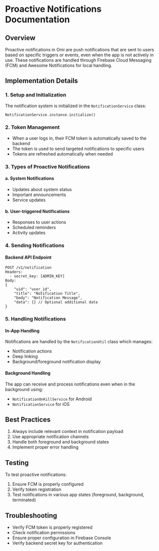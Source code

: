 # Proactive Notifications Documentation

## Overview
Proactive notifications in Omi are push notifications that are sent to users based on specific triggers or events, even when the app is not actively in use. These notifications are handled through Firebase Cloud Messaging (FCM) and Awesome Notifications for local handling.

## Implementation Details

### 1. Setup and Initialization
The notification system is initialized in the `NotificationService` class:
```dart
NotificationService.instance.initialize()
```

### 2. Token Management
- When a user logs in, their FCM token is automatically saved to the backend
- The token is used to send targeted notifications to specific users
- Tokens are refreshed automatically when needed

### 3. Types of Proactive Notifications

#### a. System Notifications
- Updates about system status
- Important announcements
- Service updates

#### b. User-triggered Notifications
- Responses to user actions
- Scheduled reminders
- Activity updates

### 4. Sending Notifications

#### Backend API Endpoint
```http
POST /v1/notification
Headers: 
  - secret_key: [ADMIN_KEY]
Body:
{
    "uid": "user_id",
    "title": "Notification Title",
    "body": "Notification Message",
    "data": {} // Optional additional data
}
```

### 5. Handling Notifications

#### In-App Handling
Notifications are handled by the `NotificationUtil` class which manages:
- Notification actions
- Deep linking
- Background/foreground notification display

#### Background Handling
The app can receive and process notifications even when in the background using:
- `NotificationOnKillService` for Android
- `NotificationService` for iOS

## Best Practices
1. Always include relevant context in notification payload
2. Use appropriate notification channels
3. Handle both foreground and background states
4. Implement proper error handling

## Testing
To test proactive notifications:
1. Ensure FCM is properly configured
2. Verify token registration
3. Test notifications in various app states (foreground, background, terminated)

## Troubleshooting
- Verify FCM token is properly registered
- Check notification permissions
- Ensure proper configuration in Firebase Console
- Verify backend secret key for authentication
